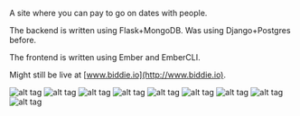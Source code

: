 A site where you can pay to go on dates with people.

The backend is written using Flask+MongoDB. Was using Django+Postgres
before.

The frontend is written using Ember and EmberCLI.

Might still be live at [www.biddie.io](http://www.biddie.io).

![alt tag](http://i.imgur.com/scT1l9f.png)
![alt tag](http://i.imgur.com/aqu0WrN.png)
![alt tag](http://i.imgur.com/GsD71T3.png)
![alt tag](http://i.imgur.com/zfYwWNW.jpg)
![alt tag](http://i.imgur.com/zubIaPD.jpg)
![alt tag](http://i.imgur.com/yzktnhh.png)
![alt tag](http://i.imgur.com/JFaiHl9.jpg)
![alt tag](http://i.imgur.com/fZLee6g.jpg)
![alt tag](http://i.imgur.com/HES56ey.png)
